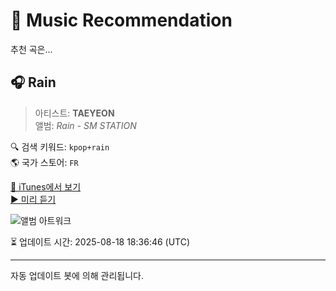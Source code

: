 
# 🎵 Music Recommendation

추천 곡은...

## 🎧 Rain  
> 아티스트: **TAEYEON**  
> 앨범: _Rain - SM STATION_  

🔍 검색 키워드: `kpop+rain`  
🌎 국가 스토어: `FR`

[🔗 iTunes에서 보기](https://music.apple.com/fr/album/rain/1080295545?i=1080296146&uo=4)  
[▶️ 미리 듣기](https://audio-ssl.itunes.apple.com/itunes-assets/AudioPreview115/v4/58/6e/96/586e9676-0a86-9374-44d2-6e290ce589c4/mzaf_8657459177787297495.plus.aac.p.m4a)

![앨범 아트워크](https://is1-ssl.mzstatic.com/image/thumb/Music124/v4/b7/19/25/b7192532-3aaf-135a-50be-154718cafadc/dj.axrvzqrv.jpg/100x100bb.jpg)

⏳ 업데이트 시간: 2025-08-18 18:36:46 (UTC)

---
자동 업데이트 봇에 의해 관리됩니다.
